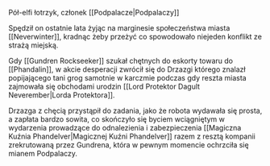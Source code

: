 Pół-elfi łotrzyk, członek [[Podpalacze|Podpalaczy]]

Spędził on ostatnie lata żyjąc na marginesie społeczeństwa miasta [[Neverwinter]], kradnąc żeby przeżyć co spowodowało niejeden konflikt ze strażą miejską.

Gdy [[Gundren Rockseeker]] szukał chętnych do eskorty towaru do [[Phandalin]], w akcie desperacji zwrócił się do Drzazgi którego znalazł popijającego tani grog samotnie w karczmie podczas gdy reszta miasta zajmowała się obchodami urodzin [[Lord Protektor Dagult Neverember|Lorda Protektora]].

Drzazga z chęcią przystąpił do zadania, jako że robota wydawała się prosta, a zapłata bardzo sowita, co skończyło się byciem wciągniętym w wydarzenia prowadzące do odnalezienia i zabezpieczenia [[Magiczna Kuźnia Phandelver|Magicznej Kuźni Phandelver]] razem z resztą kompanii zrekrutowaną przez Gundrena, która w pewnym momencie ochrzciła się mianem Podpalaczy.